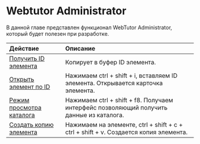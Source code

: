 # Webtutor Administrator

В данной главе представлен функционал WebTutor Administrator, который будет полезен при разработке.

| Действие | Описание |
| :--- | :--- |
| [Получить ID элемента](/WebtutorAdministrator/GetElementId.md) | Копирует в буфер ID элемента. |
| [Открыть элемент по ID](/WebtutorAdministrator/OpenElementById.md) | Нажимаем ctrl + shift + i, вставляем ID элемента. Открывается карточка элемента. |
| [Режим просмотра каталога](/WebtutorAdministrator/CatalogViewMode.md) | Нажимаем ctrl + shift + f8. Получаем интерфейс позволяющий получить данные из каталога. |
| [Создать копию элемента](/WebtutorAdministrator/CloneElement.md) | Нажимаем на элементе, ctrl + shift + c + ctrl + shift + v. Создается копия элемента. |



